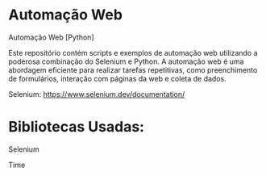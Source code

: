 # Automação Web
 Automação Web [Python]

Este repositório contém scripts e exemplos de automação web utilizando a poderosa combinação do Selenium e Python. A automação web é uma abordagem eficiente para realizar tarefas repetitivas, como preenchimento de formulários, interação com páginas da web e coleta de dados.

Selenium:
https://www.selenium.dev/documentation/
# Bibliotecas Usadas:
Selenium

Time